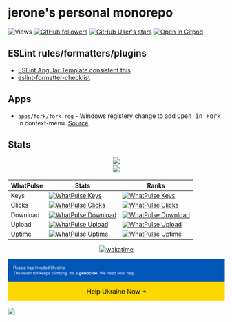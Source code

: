 # jerone's personal monorepo 

![Views](https://komarev.com/ghpvc/?username=jerone)
[![GitHub followers](https://img.shields.io/github/followers/jerone?label=Github%20followers)](https://github.com/jerone?tab=followers)
[![GitHub User's stars](https://img.shields.io/github/stars/jerone?affiliations=OWNER&label=Github%20stars)](https://github.com/jerone?tab=repositories&q=&type=source&language=&sort=stargazers)
[![Open in Gitpod](https://img.shields.io/badge/Open%20in%20Gitpod-%E2%96%B6-red?logo=gitpod)](https://gitpod.io/#https://github.com/jerone/jerone)

## ESLint rules/formatters/plugins

* [ESLint Angular Template consistent this](https://github.com/jerone/eslint-plugin-angular-template-consistent-this#readme)
* [eslint-formatter-checklist](https://github.com/jerone/eslint-formatter-checklist#readme)

## Apps

* `apps/fork/fork.reg` - Windows registery change to add <kbd>Open in Fork</kbd> in context-menu. [Source](https://gist.github.com/belaw/3bf516e14f04b9263cd846e6b85dfec6).

## Stats

<div align="center">
  <img src="https://github-readme-stats.vercel.app/api?username=jerone&count_private=true&theme=github_dark&show_icons=true" />
  <br/>
  <img src="https://github-readme-stats.vercel.app/api/top-langs/?username=jerone&count_private=true&theme=github_dark&layout=compact&hide=Logos" />

| WhatPulse | Stats                                                                                                                                                                                                                                                                                                                                                                                                                                                                                                                          | Ranks                                                                                                                                                                                                                                                                                                                                                                                                                                                                                                                                                          |
| --------- | ------------------------------------------------------------------------------------------------------------------------------------------------------------------------------------------------------------------------------------------------------------------------------------------------------------------------------------------------------------------------------------------------------------------------------------------------------------------------------------------------------------------------------ | -------------------------------------------------------------------------------------------------------------------------------------------------------------------------------------------------------------------------------------------------------------------------------------------------------------------------------------------------------------------------------------------------------------------------------------------------------------------------------------------------------------------------------------------------------------- |
| Keys      | [![WhatPulse Keys](https://camo.githubusercontent.com/66684a522809049f64ba15ad14b837fb844c9d66f86486ce3de65eaa2cf357e0/68747470733a2f2f696d672e736869656c64732e696f2f62616467652f64796e616d69632f6a736f6e3f6c6162656c3d5768617450756c73652532304b6579732671756572793d4b6579732675726c3d68747470732533412532462532466170692e7768617470756c73652e6f7267253246757365722e706870253346757365722533446a65726f6e65253236666f726d61742533446a736f6e26636f6c6f723d324335423735)](https://whatpulse.org/ref/179734/)                     | [![WhatPulse Keys](https://camo.githubusercontent.com/c059a7795f10353e2e6493ce3866e9c7a02cac908b124fa1e27eeb3e94d61042/68747470733a2f2f696d672e736869656c64732e696f2f62616467652f64796e616d69632f6a736f6e3f6c6162656c3d5768617450756c73652532304b6579732671756572793d52616e6b732e4b657973267375666669783d74682675726c3d68747470732533412532462532466170692e7768617470756c73652e6f7267253246757365722e706870253346757365722533446a65726f6e65253236666f726d61742533446a736f6e26636f6c6f723d324335423735)](https://whatpulse.org/ref/179734/)                     |
| Clicks    | [![WhatPulse Clicks](https://camo.githubusercontent.com/d3e1c6699cfbaf29b5316438de82ffa00a91ae55c3571bed8ce5e1047fc48137/68747470733a2f2f696d672e736869656c64732e696f2f62616467652f64796e616d69632f6a736f6e3f6c6162656c3d5768617450756c7365253230436c69636b732671756572793d436c69636b732675726c3d68747470732533412532462532466170692e7768617470756c73652e6f7267253246757365722e706870253346757365722533446a65726f6e65253236666f726d61742533446a736f6e26636f6c6f723d324335423735)](https://whatpulse.org/ref/179734/)           | [![WhatPulse Clicks](https://camo.githubusercontent.com/f33b5adf4509e48133968990e0204eb507aec4528174042b9830480d4f86c305/68747470733a2f2f696d672e736869656c64732e696f2f62616467652f64796e616d69632f6a736f6e3f6c6162656c3d5768617450756c7365253230436c69636b732671756572793d52616e6b732e436c69636b73267375666669783d74682675726c3d68747470732533412532462532466170692e7768617470756c73652e6f7267253246757365722e706870253346757365722533446a65726f6e65253236666f726d61742533446a736f6e26636f6c6f723d324335423735)](https://whatpulse.org/ref/179734/)           |
| Download  | [![WhatPulse Download](https://camo.githubusercontent.com/51e4a4424133be122e94d2aa582cb6c8356dd8226528070c77b56244b65c26ec/68747470733a2f2f696d672e736869656c64732e696f2f62616467652f64796e616d69632f6a736f6e3f6c6162656c3d5768617450756c7365253230446f776e6c6f61642671756572793d446f776e6c6f61642675726c3d68747470732533412532462532466170692e7768617470756c73652e6f7267253246757365722e706870253346757365722533446a65726f6e65253236666f726d61742533446a736f6e26636f6c6f723d324335423735)](https://whatpulse.org/ref/179734/) | [![WhatPulse Download](https://camo.githubusercontent.com/42db990e422b711221530975c08c055e4805dc0ce06106fe9d2f1df404376e64/68747470733a2f2f696d672e736869656c64732e696f2f62616467652f64796e616d69632f6a736f6e3f6c6162656c3d5768617450756c7365253230446f776e6c6f61642671756572793d52616e6b732e446f776e6c6f6164267375666669783d74682675726c3d68747470732533412532462532466170692e7768617470756c73652e6f7267253246757365722e706870253346757365722533446a65726f6e65253236666f726d61742533446a736f6e26636f6c6f723d324335423735)](https://whatpulse.org/ref/179734/) |
| Upload    | [![WhatPulse Upload](https://camo.githubusercontent.com/d98942ca85ca29487f6a83ca8fc300c2f253fd2dadad563b38f2d37d1f52aa36/68747470733a2f2f696d672e736869656c64732e696f2f62616467652f64796e616d69632f6a736f6e3f6c6162656c3d5768617450756c736525323055706c6f61642671756572793d55706c6f61642675726c3d68747470732533412532462532466170692e7768617470756c73652e6f7267253246757365722e706870253346757365722533446a65726f6e65253236666f726d61742533446a736f6e26636f6c6f723d324335423735)](https://whatpulse.org/ref/179734/)           | [![WhatPulse Upload](https://camo.githubusercontent.com/df7fac6eaa300e7832b9b02dc8b834348dfa76563a89f1dbeccbf0d8c2378d54/68747470733a2f2f696d672e736869656c64732e696f2f62616467652f64796e616d69632f6a736f6e3f6c6162656c3d5768617450756c736525323055706c6f61642671756572793d52616e6b732e55706c6f6164267375666669783d74682675726c3d68747470732533412532462532466170692e7768617470756c73652e6f7267253246757365722e706870253346757365722533446a65726f6e65253236666f726d61742533446a736f6e26636f6c6f723d324335423735)](https://whatpulse.org/ref/179734/)           |
| Uptime    | [![WhatPulse Uptime](https://camo.githubusercontent.com/7e2b83a099fc7876fe6e1f47ac5d5fe6c096ce0b614019ddac1c9903a22046ac/68747470733a2f2f696d672e736869656c64732e696f2f62616467652f64796e616d69632f6a736f6e3f6c6162656c3d5768617450756c7365253230557074696d652671756572793d557074696d6553686f72742675726c3d68747470732533412532462532466170692e7768617470756c73652e6f7267253246757365722e706870253346757365722533446a65726f6e65253236666f726d61742533446a736f6e26636f6c6f723d324335423735)](https://whatpulse.org/ref/179734/) | [![WhatPulse Uptime](https://camo.githubusercontent.com/ea8dd4ce3d0b275485445bb57cb2d12a80c9481cc379813e4f05456562f13f7b/68747470733a2f2f696d672e736869656c64732e696f2f62616467652f64796e616d69632f6a736f6e3f6c6162656c3d5768617450756c7365253230557074696d652671756572793d52616e6b732e557074696d65267375666669783d74682675726c3d68747470732533412532462532466170692e7768617470756c73652e6f7267253246757365722e706870253346757365722533446a65726f6e65253236666f726d61742533446a736f6e26636f6c6f723d324335423735)](https://whatpulse.org/ref/179734/)           |

  [![wakatime](https://wakatime.com/badge/user/9e319238-a924-4184-b940-9c78f98c85e2.svg)](https://wakatime.com/@jerone)
  
</div>

[![Stand With Ukraine](https://raw.githubusercontent.com/vshymanskyy/StandWithUkraine/main/banner2-direct.svg)](https://stand-with-ukraine.pp.ua)

<!-- https://yhype.me/github/accounts/jerone -->
![](https://hit.yhype.me/github/profile?user_id=55841)
